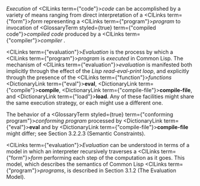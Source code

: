  



*Execution* of <ClLinks  term={"code"}><i>code</i></ClLinks> can be accomplished by a variety of means ranging from direct interpretation of a <ClLinks  term={"form"}><i>form</i></ClLinks> representing a <ClLinks  term={"program"}><i>program</i></ClLinks> to invocation of <GlossaryTerm styled={true} term={"compiled code"}><i>compiled code</i></GlossaryTerm> produced by a <ClLinks  term={"compiler"}><i>compiler</i></ClLinks> . 



<ClLinks  term={"evaluation"}><i>Evaluation</i></ClLinks> is the process by which a <ClLinks  term={"program"}><i>program</i></ClLinks> is *executed* in Common Lisp. The mechanism of <ClLinks  term={"evaluation"}><i>evaluation</i></ClLinks> is manifested both implicitly through the effect of the *Lisp read-eval-print loop*, and explicitly through the presence of the <ClLinks  term={"function"}><i>functions</i></ClLinks> <DictionaryLink  term={"eval"}><b>eval</b></DictionaryLink>, <DictionaryLink  term={"compile"}><b>compile</b></DictionaryLink>, <DictionaryLink  term={"compile-file"}><b>compile-file</b></DictionaryLink>, and <DictionaryLink  term={"load"}><b>load</b></DictionaryLink>. Any of these facilities might share the same execution strategy, or each might use a different one. 



The behavior of a <GlossaryTerm styled={true} term={"conforming program"}><i>conforming program</i></GlossaryTerm> processed by <DictionaryLink  term={"eval"}><b>eval</b></DictionaryLink> and by <DictionaryLink  term={"compile-file"}><b>compile-file</b></DictionaryLink> might differ; see Section 3.2.2.3 (Semantic Constraints). 



<ClLinks  term={"evaluation"}><i>Evaluation</i></ClLinks> can be understood in terms of a model in which an interpreter recursively traverses a <ClLinks  term={"form"}><i>form</i></ClLinks> performing each step of the computation as it goes. This model, which describes the semantics of Common Lisp <ClLinks  term={"program"}><i>programs</i></ClLinks>, is described in Section 3.1.2 (The Evaluation Model). 



